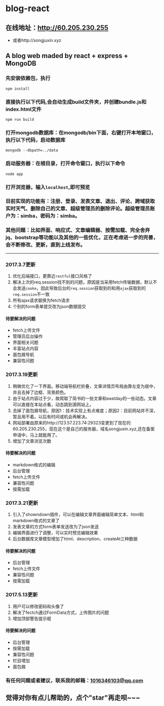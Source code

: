 ﻿# blog-react
## 在线地址：http://60.205.230.255
- 或者http://songjuxin.xyz
## A blog web maded by react + express + MongoDB
### 先安装依赖包，执行
```
npm install
```

### 直接执行以下代码,会自动生成build文件夹，并创建bundle.js和index.html文件
```
npm run build
```
### 打开mongodb数据库：在mongodb/bin下面，右键打开本地窗口，执行以下代码，启动数据库
```
mongodb --dbpath=../data
```
### 启动服务器：在根目录，打开命令窗口，执行以下命令

```
node app
```

### 打开浏览器，输入`localhost`,即可预览

### 目前实现的功能有：注册、登录、发表文章、退出、评论、跨域获取实时天气、删除自己的文章、超级管理员的删除评论。超级管理员账户为：simba，密码为：simba。

### 其他问题：比如界面、响应式、文章编辑器、按需加载、完全舍弃jq、bootstrap等功能以及其他的一些优化，正在考虑进一步的完善，会不断修改、更新，直到上线发布。
***
### 2017.3.7更新

1. 优化后端接口，更靠近`restful`接口风格了
2. 解决上次的req.session找不到的问题，原因是当采用fetch传输数据，默认不会发送`cooke`，因此导致后台的`req.session`获取到的和用`ajax`获取到的`req.session`不一致
3. 所有ajax请求替换为fetch请求
4. 个别的form表单提交改为json数据提交

####  待要解决的问题
- fetch上传文件
- 管理员后台操作
- 界面相关问题
- 丰富站点内容
- 面包屑导航
- 兼容性问题
### 2017.3.19更新
1. 稍微优化了一下界面。移动端导航栏折叠，文章详情页布局由靠左变为居中，并且去掉了边框、背景颜色。
2. 由于站点内容过于少，故爬取了简书的一些文章和eastday的一些动态。文章可以直接在本站点看，动态跳到源网站上。
3. 去掉了面包屑导航，原因1：技术实现上有点难度；原因2：目前网站并不深，暂且用不着。以后有时间或机会再解决。
4. 网站部署由原来的http://123.57.223.74:29323变更到了现在的60.205.230.255，现在这个是自己的服务器，域名songjuxin.xyz,还在备案申请中，马上就能用了。
5. 增加了文章浏览次数
####  待要解决的问题
- markdown格式的编辑
- 后台管理
- fetch上传文件
- 兼容性问题
- 按需加载
### 2017.3.21更新
1. 引入了showndown插件，可以在编辑文章界面编辑简单文本、html和markdown格式的文章了
2. 发表文章的方式form表单发送改为了json发送
3. 编辑界面进行了调整，可以实时预览编辑效果
4. 后台数据库文章模型增加了html、description、createAt三种数据
####  待要解决的问题
- 后台管理
- fetch上传文件
- 兼容性问题
- 按需加载
### 2017.5.13更新
1. 用户可以修改密码和头像了
2. 解决了fectch通过FormData方式，上传图片的问题
3. 增加顶部警告提示框
#### 待要解决的问题
- 后台管理
- 按需加载
- 兼容性问题
- 栏目增加
- 面包屑
### 有任何问题或者建议，联系我的邮箱：1016346103@qq.com

## 觉得对你有点儿帮助的，点个"star"再走呗~~~






